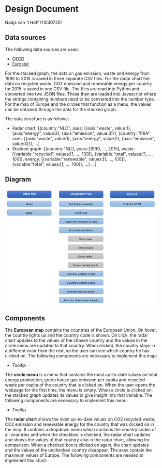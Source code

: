# Design Document

Nadja van 't Hoff (11030720)

## Data sources

The following data sources are used:
* [OECD](https://data.oecd.org/)
* [Eurostat](http://ec.europa.eu/eurostat/tgm/table.do;jsessionid=PbTQQGJAzezccxsmIuO9cUmiejxpzxCSTmmU_4YBiZirDebj2HrY!1989877910?tab=table&plugin=1&language=en&pcode=t2020_rt120)

For the stacked graph, the data on gas emission, waste and energy from 1990 to 2015 is saved in three separate CSV files. For the radar chart the data on recycled waste, CO2 emission and renewable energy per country for 2015 is saved in one CSV file. The files are read into Python and converted into two JSON files. These then are loaded into Javascript where the strings containing numbers need to be converted into the number type. For the map of Europe and the circles that function as a menu, the values can be obtained through the data for the stacked graph.

The data structure is as follows:
* Radar chart: [{country:"NLD", axes: [{axis:"waste", value:1}, {axis:"energy", value:2}, {axis:"emission", value:3}]}, {country: "FRA", axes: [{axis:"waste", value:1}, {axis:"energy", value:2}, {axis:"emission", value:3}}], ...]
* Stacked graph: [{country:"NLD, years:[1990, ..., 2015], waste: [{variable:"recycled", values:[1, ..., 100]}, {variable:"total", values:[1, ..., 100]}, energy: [{variable:"renewable", values:[1, ..., 100]}, {variable:"total", values:[1, ..., 100]}, ...} ...]

## Diagram

![Oopsie, something went wrong with the image](/doc/diagram.PNG "Overview of components of the visualization")

## Components

The **European map** contains the countries of the European Union. On hover, the country lights up and the country code is shown. On click, the radar chart updates to the values of the chosen country and the values in the circle menu are updated to that country. When clicked, the country stays in a different color from the rest, so the user can see which country he has clicked on. The following components are necessary to implement this map:
* Tooltip

The **circle menu** is a menu that contains the most up-to-date values on total energy production, green house gas emission per capita and recycled waste per capita of the country that is clicked on. When the user opens the webpage for the first time, the menu is empty. When a circle is clicked on, the stacked graph updates its values to give insight into that variable. The following components are necessary to implement this menu:
* Tooltip

The **radar chart** shows the most up-to-date values on CO2 recycled waste, CO2 emission and renewable energy for the country that was clicked on in the map. It contains a dropdown menu which contains the country codes of all countries and when the checkbox is checked, the radar chart updates and shows the values of that country also in the radar chart, allowing for comparison. When a checked box is clicked on again, the chart updates and the values of the unchecked country disappear. The axes contain the maximum values of Europe. The following components are needed to implement this chart:

